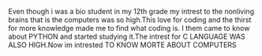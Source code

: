 Even though i was a bio student in my 12th grade my intrest to the nonliving brains that is the computers was so high.This love for coding and the thirst for more knowledge made me to find what coding is. I them came to know about PYTHON and started studying it.The intrest for C LANGUAGE WAS ALSO HIGH.Now im intrested TO KNOW MORTE ABOUT COMPUTERS 
